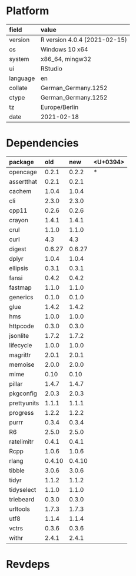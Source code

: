 # Platform

|field    |value                        |
|:--------|:----------------------------|
|version  |R version 4.0.4 (2021-02-15) |
|os       |Windows 10 x64               |
|system   |x86_64, mingw32              |
|ui       |RStudio                      |
|language |en                           |
|collate  |German_Germany.1252          |
|ctype    |German_Germany.1252          |
|tz       |Europe/Berlin                |
|date     |2021-02-18                   |

# Dependencies

|package     |old    |new    |<U+0394>  |
|:-----------|:------|:------|:--|
|opencage    |0.2.1  |0.2.2  |*  |
|assertthat  |0.2.1  |0.2.1  |   |
|cachem      |1.0.4  |1.0.4  |   |
|cli         |2.3.0  |2.3.0  |   |
|cpp11       |0.2.6  |0.2.6  |   |
|crayon      |1.4.1  |1.4.1  |   |
|crul        |1.1.0  |1.1.0  |   |
|curl        |4.3    |4.3    |   |
|digest      |0.6.27 |0.6.27 |   |
|dplyr       |1.0.4  |1.0.4  |   |
|ellipsis    |0.3.1  |0.3.1  |   |
|fansi       |0.4.2  |0.4.2  |   |
|fastmap     |1.1.0  |1.1.0  |   |
|generics    |0.1.0  |0.1.0  |   |
|glue        |1.4.2  |1.4.2  |   |
|hms         |1.0.0  |1.0.0  |   |
|httpcode    |0.3.0  |0.3.0  |   |
|jsonlite    |1.7.2  |1.7.2  |   |
|lifecycle   |1.0.0  |1.0.0  |   |
|magrittr    |2.0.1  |2.0.1  |   |
|memoise     |2.0.0  |2.0.0  |   |
|mime        |0.10   |0.10   |   |
|pillar      |1.4.7  |1.4.7  |   |
|pkgconfig   |2.0.3  |2.0.3  |   |
|prettyunits |1.1.1  |1.1.1  |   |
|progress    |1.2.2  |1.2.2  |   |
|purrr       |0.3.4  |0.3.4  |   |
|R6          |2.5.0  |2.5.0  |   |
|ratelimitr  |0.4.1  |0.4.1  |   |
|Rcpp        |1.0.6  |1.0.6  |   |
|rlang       |0.4.10 |0.4.10 |   |
|tibble      |3.0.6  |3.0.6  |   |
|tidyr       |1.1.2  |1.1.2  |   |
|tidyselect  |1.1.0  |1.1.0  |   |
|triebeard   |0.3.0  |0.3.0  |   |
|urltools    |1.7.3  |1.7.3  |   |
|utf8        |1.1.4  |1.1.4  |   |
|vctrs       |0.3.6  |0.3.6  |   |
|withr       |2.4.1  |2.4.1  |   |

# Revdeps


